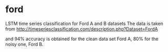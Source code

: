 # ford
LSTM time series classification for Ford A and B datasets 
The data is taken from
http://timeseriesclassification.com/description.php?Dataset=FordA

and 94% accuracy is obtained for the clean data set Ford A, 80% for the noisy one, Ford B.

